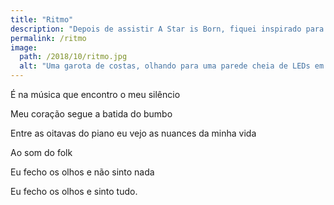 ```yaml
---
title: "Ritmo"
description: "Depois de assistir A Star is Born, fiquei inspirado para escrever mais um poema."
permalink: /ritmo
image:
  path: /2018/10/ritmo.jpg
  alt: "Uma garota de costas, olhando para uma parede cheia de LEDs em formatos de instrumentos musicais."
---
```


É na música que encontro o meu silêncio

Meu coração segue a batida do bumbo

Entre as oitavas do piano eu vejo as nuances da minha vida

Ao som do folk

Eu fecho os olhos e não sinto nada

Eu fecho os olhos e sinto tudo.
